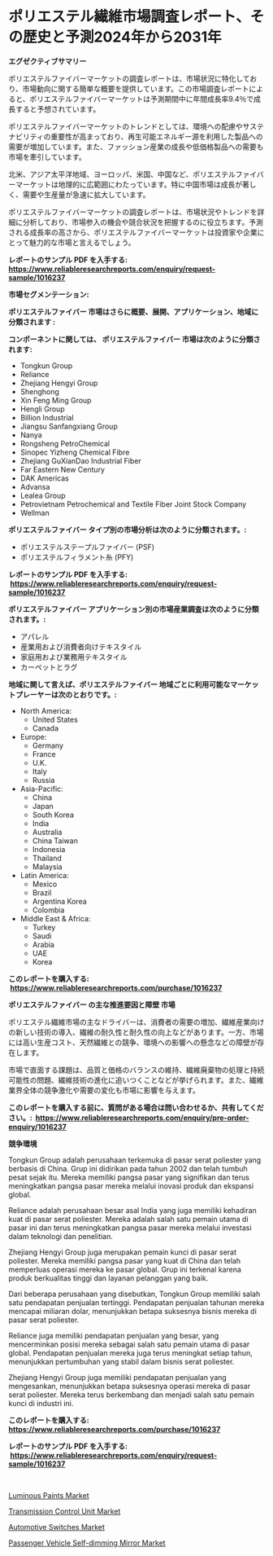 <p><h1>ポリエステル繊維市場調査レポート、その歴史と予測2024年から2031年</h1></p><p><strong>エグゼクティブサマリー</strong></p>
<p><p>ポリエステルファイバーマーケットの調査レポートは、市場状況に特化しており、市場動向に関する簡単な概要を提供しています。この市場調査レポートによると、ポリエステルファイバーマーケットは予測期間中に年間成長率9.4％で成長すると予想されています。</p><p>ポリエステルファイバーマーケットのトレンドとしては、環境への配慮やサステナビリティの重要性が高まっており、再生可能エネルギー源を利用した製品への需要が増加しています。また、ファッション産業の成長や低価格製品への需要も市場を牽引しています。</p><p>北米、アジア太平洋地域、ヨーロッパ、米国、中国など、ポリエステルファイバーマーケットは地理的に広範囲にわたっています。特に中国市場は成長が著しく、需要や生産量が急速に拡大しています。</p><p>ポリエステルファイバーマーケットの調査レポートは、市場状況やトレンドを詳細に分析しており、市場参入の機会や競合状況を把握するのに役立ちます。予測される成長率の高さから、ポリエステルファイバーマーケットは投資家や企業にとって魅力的な市場と言えるでしょう。</p></p>
<p><strong>レポートのサンプル PDF を入手する: <a href="https://www.reliableresearchreports.com/enquiry/request-sample/1016237">https://www.reliableresearchreports.com/enquiry/request-sample/1016237</a></strong></p>
<p><strong>市場セグメンテーション:</strong></p>
<p><strong> ポリエステルファイバー 市場はさらに概要、展開、アプリケーション、地域に分類されます :</strong></p>
<p><strong>コンポーネントに関しては、 ポリエステルファイバー 市場は次のように分類されます: &nbsp;</strong></p>
<p><ul><li>Tongkun Group</li><li>Reliance</li><li>Zhejiang Hengyi Group</li><li>Shenghong</li><li>Xin Feng Ming Group</li><li>Hengli Group</li><li>Billion Industrial</li><li>Jiangsu Sanfangxiang Group</li><li>Nanya</li><li>Rongsheng PetroChemical</li><li>Sinopec Yizheng Chemical Fibre</li><li>Zhejiang GuXianDao Industrial Fiber</li><li>Far Eastern New Century</li><li>DAK Americas</li><li>Advansa</li><li>Lealea Group</li><li>Petrovietnam Petrochemical and Textile Fiber Joint Stock Company</li><li>Wellman</li></ul></p>
<p><strong> ポリエステルファイバー タイプ別の市場分析は次のように分類されます。:</strong></p>
<p><ul><li>ポリエステルステープルファイバー (PSF)</li><li>ポリエステルフィラメント糸 (PFY)</li></ul></p>
<p><strong>レポートのサンプル PDF を入手する: &nbsp;<a href="https://www.reliableresearchreports.com/enquiry/request-sample/1016237">https://www.reliableresearchreports.com/enquiry/request-sample/1016237</a></strong></p>
<p><strong> ポリエステルファイバー アプリケーション別の市場産業調査は次のように分類されます。:</strong></p>
<p><ul><li>アパレル</li><li>産業用および消費者向けテキスタイル</li><li>家庭用および業務用テキスタイル</li><li>カーペットとラグ</li></ul></p>
<p><strong>地域に関して言えば、ポリエステルファイバー 地域ごとに利用可能なマーケットプレーヤーは次のとおりです。:</strong></p>
<p><ul>
    <li>
        North America:
        <ul>
            <li>United States</li>
            <li>Canada</li>
        </ul>
    </li>
    <li>
        Europe:
        <ul>
            <li>Germany</li>
            <li>France</li>
            <li>U.K.</li>
            <li>Italy</li>
            <li>Russia</li>
        </ul>
    </li>
    <li>
        Asia-Pacific:
        <ul>
            <li>China</li>
            <li>Japan</li>
            <li>South Korea</li>
            <li>India</li>
            <li>Australia</li>
            <li>China Taiwan</li>
            <li>Indonesia</li>
            <li>Thailand</li>
            <li>Malaysia</li>
        </ul>
    </li>
    <li>
        Latin America:
        <ul>
            <li>Mexico</li>
            <li>Brazil</li>
            <li>Argentina Korea</li>
            <li>Colombia</li>
        </ul>
    </li>
    <li>
        Middle East & Africa:
        <ul>
            <li>Turkey</li>
            <li>Saudi</li>
            <li>Arabia</li>
            <li>UAE</li>
            <li>Korea</li>
        </ul>
    </li>
    </ul></p>
<p><strong>このレポートを購入する: &nbsp;<a href="https://www.reliableresearchreports.com/purchase/1016237">https://www.reliableresearchreports.com/purchase/1016237</a></strong></p>
<p><strong>ポリエステルファイバー の主な推進要因と障壁 市場</strong></p>
<p><p>ポリエステル繊維市場の主なドライバーは、消費者の需要の増加、繊維産業向けの新しい技術の導入、繊維の耐久性と耐久性の向上などがあります。一方、市場には高い生産コスト、天然繊維との競争、環境への影響への懸念などの障壁が存在します。</p><p>市場で直面する課題は、品質と価格のバランスの維持、繊維廃棄物の処理と持続可能性の問題、繊維技術の進化に追いつくことなどが挙げられます。また、繊維業界全体の競争激化や需要の変化も市場に影響を与えます。</p></p>
<p><strong>このレポートを購入する前に、質問がある場合は問い合わせるか、共有してください。:&nbsp; <a href="https://www.reliableresearchreports.com/enquiry/pre-order-enquiry/1016237">https://www.reliableresearchreports.com/enquiry/pre-order-enquiry/1016237</a></strong></p>
<p><strong>競争環境</strong></p>
<p><p>Tongkun Group adalah perusahaan terkemuka di pasar serat poliester yang berbasis di China. Grup ini didirikan pada tahun 2002 dan telah tumbuh pesat sejak itu. Mereka memiliki pangsa pasar yang signifikan dan terus meningkatkan pangsa pasar mereka melalui inovasi produk dan ekspansi global.</p><p>Reliance adalah perusahaan besar asal India yang juga memiliki kehadiran kuat di pasar serat poliester. Mereka adalah salah satu pemain utama di pasar ini dan terus meningkatkan pangsa pasar mereka melalui investasi dalam teknologi dan penelitian.</p><p>Zhejiang Hengyi Group juga merupakan pemain kunci di pasar serat poliester. Mereka memiliki pangsa pasar yang kuat di China dan telah memperluas operasi mereka ke pasar global. Grup ini terkenal karena produk berkualitas tinggi dan layanan pelanggan yang baik.</p><p>Dari beberapa perusahaan yang disebutkan, Tongkun Group memiliki salah satu pendapatan penjualan tertinggi. Pendapatan penjualan tahunan mereka mencapai miliaran dolar, menunjukkan betapa suksesnya bisnis mereka di pasar serat poliester.</p><p>Reliance juga memiliki pendapatan penjualan yang besar, yang mencerminkan posisi mereka sebagai salah satu pemain utama di pasar global. Pendapatan penjualan mereka juga terus meningkat setiap tahun, menunjukkan pertumbuhan yang stabil dalam bisnis serat poliester.</p><p>Zhejiang Hengyi Group juga memiliki pendapatan penjualan yang mengesankan, menunjukkan betapa suksesnya operasi mereka di pasar serat poliester. Mereka terus berkembang dan menjadi salah satu pemain kunci di industri ini.</p></p>
<p><strong>このレポートを購入する: &nbsp; <a href="https://www.reliableresearchreports.com/purchase/1016237">https://www.reliableresearchreports.com/purchase/1016237</a></strong></p>
<p><strong>レポートのサンプル PDF を入手する: &nbsp;<a href="https://www.reliableresearchreports.com/enquiry/request-sample/1016237">https://www.reliableresearchreports.com/enquiry/request-sample/1016237</a></strong><strong></strong></p>
<p>&nbsp;</p>
<p><p><a href="https://github.com/Sherrillcrooksxa8i18ucf2m/Market-Research-Report-List-1/blob/main/luminous-paints-market.md">Luminous Paints Market</a></p><p><a href="https://view.publitas.com/reportprime-1/decoding-the-transmission-control-unit-market-a-deep-dive-into-the-latest-market-trends-market-segmentation-and-competitive-analysis/">Transmission Control Unit Market</a></p><p><a href="https://view.publitas.com/reportprime-1/automotive-switches-market-analysis-examines-its-scope-on-growth-opportunities-and-forecasted-trends-spanning-from-2023-to-2030/">Automotive Switches Market</a></p><p><a href="https://lydian-appliance-61d.notion.site/Passenger-Vehicle-Self-dimming-Mirror-Market-Size-Market-Trends-and-Growth-Outlook-forecasted-for--9eaca937055f4e2cbc94a0c260c22bf0">Passenger Vehicle Self-dimming Mirror Market</a></p></p>